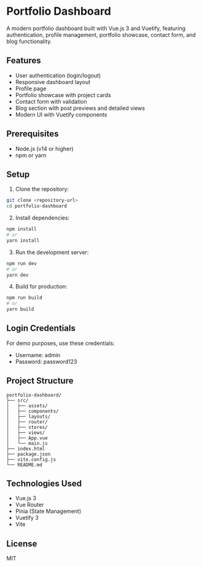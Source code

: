 # Portfolio Dashboard

A modern portfolio dashboard built with Vue.js 3 and Vuetify, featuring authentication, profile management, portfolio showcase, contact form, and blog functionality.

## Features

- User authentication (login/logout)
- Responsive dashboard layout
- Profile page
- Portfolio showcase with project cards
- Contact form with validation
- Blog section with post previews and detailed views
- Modern UI with Vuetify components

## Prerequisites

- Node.js (v14 or higher)
- npm or yarn

## Setup

1. Clone the repository:
```bash
git clone <repository-url>
cd portfolio-dashboard
```

2. Install dependencies:
```bash
npm install
# or
yarn install
```

3. Run the development server:
```bash
npm run dev
# or
yarn dev
```

4. Build for production:
```bash
npm run build
# or
yarn build
```

## Login Credentials

For demo purposes, use these credentials:
- Username: admin
- Password: password123

## Project Structure

```
portfolio-dashboard/
├── src/
│   ├── assets/
│   ├── components/
│   ├── layouts/
│   ├── router/
│   ├── stores/
│   ├── views/
│   ├── App.vue
│   └── main.js
├── index.html
├── package.json
├── vite.config.js
└── README.md
```

## Technologies Used

- Vue.js 3
- Vue Router
- Pinia (State Management)
- Vuetify 3
- Vite

## License

MIT 